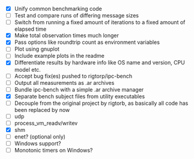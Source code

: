 - [X] Unify common benchmarking code
- [ ] Test and compare runs of differing message sizes
- [ ] Switch from running a fixed amount of iterations to a fixed amount of elapsed time
- [X] Make total observation times much longer
- [X] Pass options like roundtrip count as environment variables
- [ ] Plot using gnuplot
- [ ] Include example plots in the readme
- [X] Differentiate results by hardware info like OS name and version, CPU model etc.
- [ ] Accept bug fix(es) pushed to rigtorp/ipc-bench
- [ ] Output all measurements as .ar archives
- [ ] Bundle ipc-bench with a simple .ar archive manager
- [X] Separate bench subject files from utility executables
- [ ] Decouple from the original project by rigtorb, as basically all code has been replaced by now
- [ ] udp
- [ ] process_vm_readv/writev
- [X] shm
- [ ] enet? (optional only)
- [ ] Windows support?
- [ ] Monotonic timers on Windows?
